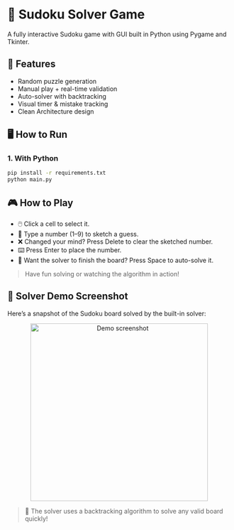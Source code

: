 # 🧩 Sudoku Solver Game

A fully interactive Sudoku game with GUI built in Python using Pygame and Tkinter.

## 🚀 Features
- Random puzzle generation
- Manual play + real-time validation
- Auto-solver with backtracking
- Visual timer & mistake tracking
- Clean Architecture design

## 🖥️ How to Run

### 1. With Python
```bash
pip install -r requirements.txt
python main.py
```


## 🎮 How to Play
- 🖱️ Click a cell to select it.
- 🔢 Type a number (1–9) to sketch a guess.
- ❌ Changed your mind? Press Delete to clear the sketched number.
- ⌨️ Press Enter to place the number.
- 🚀 Want the solver to finish the board? Press Space to auto-solve it.
> Have fun solving or watching the algorithm in action!



## 📸 Solver Demo Screenshot
Here’s a snapshot of the Sudoku board solved by the built-in solver:

<p align="center">
  <img src="https://github.com/user-attachments/assets/9dea51a4-0edc-4e36-95b4-e362bdb22662" width="400" alt="Demo screenshot">
</p>


> 🧠 The solver uses a backtracking algorithm to solve any valid board quickly!

